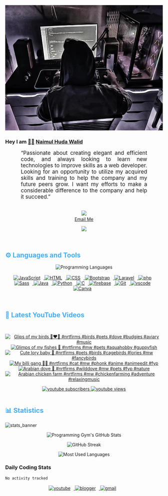 <!-- ![github_cover_banner](https://www.digitalsolutionservices.com/img/services/web%20development.gif)-->

<div align="center" style="display:block;">
    <img height="400px" width="100%" alt="github cover banner" src="https://raw.githubusercontent.com/NaimulHudaWalid/NaimulHudaWalid/main/272276268_3114779035434264_920860974401480824_n.jpg"/> 
</div>

### Hey I am [👨🏻‍][facebook] [Naimul Huda Walid][youtube]



<p align:"center" style="text-align: justify; margin: 0 50px; font-size: 17px;" >
   “Passionate about creating elegant and efficient code, and always looking to learn new technologies to improve skills as a web developer. Looking for an opportunity to utilize my acquired skills and training to help the company and my future peers grow. I want my efforts to make a considerable difference to the company and help it succeed.”
<br>
<br>
<div align="center">

![](https://visitor-badge.glitch.me/badge?page_id=NaimulHudaWalid)
    <br />
[Email Me](mailto:dev.naimulhuda@gmail.com)
</div>
</p>
<!-- Typing SVG by DenverCoder1 - https://github.com/DenverCoder1/readme-typing-svg -->
<p align="center">
<!--   <a href="https://github.com/DenverCoder1/readme-typing-svg"> -->
    <img src="https://readme-typing-svg.herokuapp.com?color=E22FE4&width=380&height=45&lines=Open-Source+Enthusiast;Learning+In+Public;Empowering+Others;Nice+To+Meet+You+...&center=true"></a>

</p>
<br>
<!-- Languages and Tools -->

<h2 style="color: #44AEFB">⚙️ Languages and Tools</h2>
<div align="center" style="display:block;">
    <img width="100px" alt="Programming Languages" src="https://user-images.githubusercontent.com/78341798/194531121-47b0119a-ce00-439d-b586-125f86acb098.png"/> 
</div>
<br>   
<!-- Icons Resources -->
<!-- https://devicon.dev/ -->
<!-- https://cdn.jsdelivr.net/npm/simple-icons@v3/icons/ -->
<div align="center">
  <a href="https://developer.mozilla.org/en-US/docs/Web/JavaScript" target="_blank" rel="noreferrer">
      <img  alt="JavaScript" height="50px" style="padding-right:10px;" src="https://cdn.jsdelivr.net/gh/devicons/devicon/icons/javascript/javascript-plain.svg"/>
  </a>
  
 
  <a href="https://developer.mozilla.org/en-US/docs/Web/HTML" target="_blank" rel="noreferrer">
      <img  alt="HTML" height="50px" style="padding-right:10px;" src="https://cdn.jsdelivr.net/gh/devicons/devicon/icons/html5/html5-original.svg"/>
  </a>
  <a href="https://developer.mozilla.org/en-US/docs/Web/CSS" target="_blank" rel="noreferrer">
      <img  alt="CSS" height="50px" style="padding-right:10px;" src="https://cdn.jsdelivr.net/gh/devicons/devicon/icons/css3/css3-original.svg"/>
  </a>
  <a href="https://getbootstrap.com/" target="_blank" rel="noreferrer">
      <img  alt="Bootstrap" height="50px" style="padding-right:10px;" src="https://cdn.jsdelivr.net/gh/devicons/devicon/icons/bootstrap/bootstrap-original.svg"/>
  </a> 
  <a href="https://laravel.com/" target="_blank" rel="noreferrer">
      <img  alt="Laravel" height="50px" style="padding-right:10px;" src="https://cdn.jsdelivr.net/gh/devicons/devicon/icons/laravel/laravel-plain.svg"/>
  </a>
  <a href="https://www.php.net/" target="_blank" rel="noreferrer">
      <img  alt="php" height="50px" style="padding-right:10px;" src="https://cdn.jsdelivr.net/gh/devicons/devicon/icons/php/php-original.svg"/>
  </a>
  <a href="https://sass-lang.com/" target="_blank" rel="noreferrer">
      <img  alt="Sass" height="50px" style="padding-right:10px;" src="https://cdn.jsdelivr.net/gh/devicons/devicon/icons/sass/sass-original.svg"/>
  </a>
  <a href="https://www.java.com/en/" target="_blank" rel="noreferrer">
      <img  alt="Java" height="50px" style="padding-right:10px;" src="https://cdn.jsdelivr.net/gh/devicons/devicon/icons/java/java-original.svg"/>
  </a>    
  <a href="https://www.python.org/" target="_blank" rel="noreferrer">
      <img  alt="Python" height="50px" style="padding-right:10px;" src="https://cdn.jsdelivr.net/gh/devicons/devicon/icons/python/python-original.svg"/>
  </a>
  <a href="https://www.cprogramming.com/" target="_blank" rel="noreferrer">
      <img  alt="C" height="50px" style="padding-right:10px;" src="https://cdn.jsdelivr.net/gh/devicons/devicon/icons/c/c-original.svg"/>
  </a>
  
  <a href="https://firebase.google.com/" target="_blank" rel="noreferrer">
      <img  alt="firebase" height="50px" style="padding-right:10px;" src="https://cdn.jsdelivr.net/gh/devicons/devicon/icons/firebase/firebase-plain.svg"/>
  </a>
 
  <a href="https://git-scm.com/" target="_blank" rel="noreferrer">
      <img  alt="Git" height="50px" style="padding-right:10px;" src="https://cdn.jsdelivr.net/gh/devicons/devicon/icons/git/git-original.svg"/>
  </a>
  
  <a href="https://code.visualstudio.com/" target="_blank" rel="noreferrer">
      <img  alt="vscode" height="50px" style="padding-right:10px;"src="https://cdn.jsdelivr.net/gh/devicons/devicon/icons/vscode/vscode-original.svg"/>
  </a>
  <a href="https://www.canva.com/" target="_blank" rel="noreferrer">
      <img  alt="Canva" height="50px" style="padding-right:10px;" src="https://cdn.jsdelivr.net/gh/devicons/devicon/icons/canva/canva-original.svg"/> 
  </a>
</div>
<br>
<br>

<!-- Latest YouTube Videos -->

<h2 style="color: #44AEFB">🎦 Latest YouTube Videos</h2>
<br />

<!-- Resource/Reference: https://github.com/DenverCoder1/github-readme-youtube-cards -->
<div class="youtube videos cards" align="center">

<!-- BEGIN YOUTUBE-CARDS -->
[![Glips of my birds 🖤❤️‍🔥 #nrtfirms #birds #pets #dove #budgies #aviary #music](https://ytcards.demolab.com/?id=soDEQcC6cq8&title=Glips+of+my+birds+%F0%9F%96%A4%E2%9D%A4%EF%B8%8F%E2%80%8D%F0%9F%94%A5+%23nrtfirms+%23birds+%23pets+%23dove+%23budgies+%23aviary+%23music&lang=en&timestamp=1757830003&background_color=%230d1117&title_color=%23ffffff&stats_color=%23dedede&max_title_lines=1&width=250&border_radius=5 "Glips of my birds 🖤❤️‍🔥 #nrtfirms #birds #pets #dove #budgies #aviary #music")](https://www.youtube.com/shorts/soDEQcC6cq8)
[![Glimps of my fishes 🖤 #nrtfirms #mw #pets #aquahobby #guppyfish](https://ytcards.demolab.com/?id=zV0LdbqHUio&title=Glimps+of+my+fishes+%F0%9F%96%A4+%23nrtfirms+%23mw+%23pets+%23aquahobby+%23guppyfish&lang=en&timestamp=1757728323&background_color=%230d1117&title_color=%23ffffff&stats_color=%23dedede&max_title_lines=1&width=250&border_radius=5 "Glimps of my fishes 🖤 #nrtfirms #mw #pets #aquahobby #guppyfish")](https://www.youtube.com/shorts/zV0LdbqHUio)
[![Cute lory baby 🖤 #nrtfirms #pets #birds #cagebirds #lories #mw #fancybirds](https://ytcards.demolab.com/?id=anTk8qMeGm0&title=Cute+lory+baby+%F0%9F%96%A4+%23nrtfirms+%23pets+%23birds+%23cagebirds+%23lories+%23mw+%23fancybirds&lang=en&timestamp=1757464001&background_color=%230d1117&title_color=%23ffffff&stats_color=%23dedede&max_title_lines=1&width=250&border_radius=5 "Cute lory baby 🖤 #nrtfirms #pets #birds #cagebirds #lories #mw #fancybirds")](https://www.youtube.com/shorts/anTk8qMeGm0)
[![My billi gang 🖤😂 #nrtfirms #cat #mw  #phonk #anime #animeedit #fyp](https://ytcards.demolab.com/?id=yy_Pl8Ms4-g&title=My+billi+gang+%F0%9F%96%A4%F0%9F%98%82+%23nrtfirms+%23cat+%23mw++%23phonk+%23anime+%23animeedit+%23fyp&lang=en&timestamp=1757379340&background_color=%230d1117&title_color=%23ffffff&stats_color=%23dedede&max_title_lines=1&width=250&border_radius=5 "My billi gang 🖤😂 #nrtfirms #cat #mw  #phonk #anime #animeedit #fyp")](https://www.youtube.com/shorts/yy_Pl8Ms4-g)
[![Arabian dove 🖤 #nrtfirms #wilddove #mw #pets #fyp #nature](https://ytcards.demolab.com/?id=EBVxbSATaZw&title=Arabian+dove+%F0%9F%96%A4+%23nrtfirms+%23wilddove+%23mw+%23pets+%23fyp+%23nature&lang=en&timestamp=1757304205&background_color=%230d1117&title_color=%23ffffff&stats_color=%23dedede&max_title_lines=1&width=250&border_radius=5 "Arabian dove 🖤 #nrtfirms #wilddove #mw #pets #fyp #nature")](https://www.youtube.com/shorts/EBVxbSATaZw)
[![Arabian chicken farm #nrtfirms #mw #chickenfarming #adventure #relaxingmusic](https://ytcards.demolab.com/?id=gK2MbC4J_YE&title=Arabian+chicken+farm+%23nrtfirms+%23mw+%23chickenfarming+%23adventure+%23relaxingmusic&lang=en&timestamp=1757026708&background_color=%230d1117&title_color=%23ffffff&stats_color=%23dedede&max_title_lines=1&width=250&border_radius=5 "Arabian chicken farm #nrtfirms #mw #chickenfarming #adventure #relaxingmusic")](https://www.youtube.com/shorts/gK2MbC4J_YE)
<!-- END YOUTUBE-CARDS -->
</div>

<!-- Begin Youtube Buttons -->
<!-- Resource/Reference:  https://github.com/DenverCoder1/custom-icon-badges -->
<div class="youtube buttons" align="center">
    <a href="https://www.youtube.com/channel/UCa3YaFwzSII0kKg3Nads2dQ"  target="_blank">
        <img alt="youtube subscribers" src="https://img.shields.io/youtube/channel/subscribers/UCa3YaFwzSII0kKg3Nads2dQ?logo=youtube&logoColor=red&style=for-the-badge"/>
    </a> 
    <a href="https://www.youtube.com/channel/UCa3YaFwzSII0kKg3Nads2dQ"  target="_blank">
        <img alt="youtube views" src="https://custom-icon-badges.demolab.com/youtube/channel/views/UCa3YaFwzSII0kKg3Nads2dQ?color=%23E05D44&logo=eye&logoColor=white&style=for-the-badge&labelColor=#555555"/>
    </a> 
</div>
<br>
<!-- End Youtube Buttons -->

<!-- Statistics -->

<h2 style="color: #44AEFB">📊 Statistics</h2>

![stats_banner](https://user-images.githubusercontent.com/78341798/194534778-d662496c-ae00-4e8d-ae9b-b90912054e7f.gif)

<!-- Begin Stats Cards -->
<!-- Resources:  -->
<!-- Github & Languages Stats: https://github.com/naimul15-12090/github-readme-stats --> 
<!-- Streak Stats: https://github.com/denvercoder1/github-readme-streak-stats -->
<!-- Change the value after ?username= to your GitHub username. -->
<div class="stats" align="center">

![Programming Gym's GitHub Stats](https://github-readme-stats.vercel.app/api?username=NaimulHudaWalid&hide=stars&count_private=true&show_icons=true&theme=algolia&border_radius=20)

![GitHub Streak](https://streak-stats.demolab.com?user=NaimulHudaWalid&count_private=true&theme=algolia&border_radius=22)

![Most Used Languages](https://github-readme-stats.vercel.app/api/top-langs/?username=NaimulHudaWalid&langs_count=8&layout=compact&show_icons=true&theme=algolia&border_radius=20)
    
<!-- ![Top Langs](https://github-readme-stats.vercel.app/api/top-langs/?username=naimul15-12090&langs_count=8) -->
<!-- [![Top Langs](https://github-readme-stats.vercel.app/api/top-langs/?username=naimul15-12090&layout=compact)](https://github.com/anuraghazra/github-readme-stats)
 -->
    
</div>
<!--  End Stats Cards -->



### Daily Coding Stats
<!--START_SECTION:waka-->

```txt
No activity tracked
```

<!--END_SECTION:waka-->
<!-- Begin Footer -->
<!-- Icons Resources -->
<!-- https://devicon.dev/ -->
<div class="footer" align="center" style="margin:15px;">
    <a href="https://www.youtube.com/channel/UCa3YaFwzSII0kKg3Nads2dQ" target="_blank">
        <img  style="margin:0 10px 10px 0;" src="https://user-images.githubusercontent.com/78341798/194531650-698ef1b1-9cbd-4b4f-96ef-5a2ec4b5d7e6.svg" alt="youtube" width="40px"/>
    </a>
    <a href="https://www.linkedin.com/in/naimulhudawalid/" target="_blank">
        <img style="margin:0 10px 10px 0;" src="https://user-images.githubusercontent.com/78341798/194531458-b5dfeb1b-bad5-4dfa-909a-2e402262db9a.svg" alt="blogger" width="40px"/>
    </a>
    <a href="mailto:dev.naimulhuda@gmail.com" target="_blank">
        <img style="margin:0 10px 10px 0;" src="https://user-images.githubusercontent.com/78341798/194531383-ddb2b774-5bb9-491c-b601-4a4a7d9792fb.svg" alt="gmail" width="40px"/>
    </a>
</div>
<!-- End Footer -->

[youtube]: https://www.youtube.com/channel/UCa3YaFwzSII0kKg3Nads2dQ
[facebook]: https://www.facebook.com/profile.php?id=100007065945838
